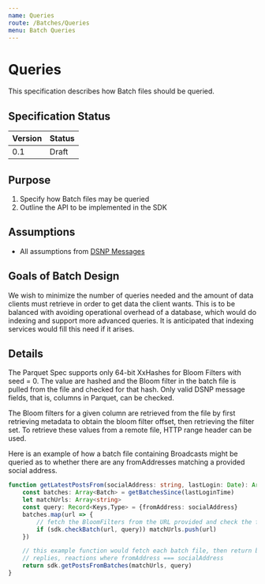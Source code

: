 ```yaml
---
name: Queries
route: /Batches/Queries
menu: Batch Queries
---
```


# Queries

This specification describes how Batch files should be queried.


## Specification Status

| Version | Status |
---------- | ---------
| 0.1     | Draft |

## Purpose

1. Specify how Batch files may be queried
1. Outline the API to be implemented in the SDK

## Assumptions
* All assumptions from [DSNP Messages](/Messages/Overview)

## Goals of Batch Design
We wish to minimize the number of queries needed and the amount of data clients must retrieve in order to get data the client wants.  This is to be balanced with avoiding operational overhead of a database, which would do indexing and support more advanced queries.  It is anticipated that indexing services would fill this need if it arises.

## Details
The Parquet Spec supports only 64-bit XxHashes for Bloom Filters with seed = 0.  The value are hashed and the Bloom filter in the batch file is pulled from the file and checked for that hash.  Only valid DSNP message fields, that is, columns in Parquet, can be checked.

The Bloom filters for a given column are retrieved from the file by first retrieving metadata to obtain the bloom filter offset, then retrieving the filter set.  To retrieve these values from a remote file, HTTP range header can be used.

Here is an example of how a batch file containing Broadcasts might be queried as to whether there are any fromAddresses matching a provided social address.

```typescript
function getLatestPostsFrom(socialAddress: string, lastLogin: Date): Array<DSNPMessage> {
    const batches: Array<Batch> = getBatchesSince(lastLoginTime)
    let matchUrls: Array<string>
    const query: Record<Keys,Type> = {fromAddress: socialAddress}
    batches.map(url => {
        // fetch the BloomFilters from the URL provided and check the filters for the hashed value
        if (sdk.checkBatch(url, query)) matchUrls.push(url)
    })

    // this example function would fetch each batch file, then return broadcasts, 
    // replies, reactions where fromAddress === socialAddress
    return sdk.getPostsFromBatches(matchUrls, query)
}
```
